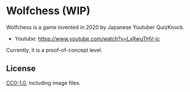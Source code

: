 # Wolfchess (WIP)

Wolfchess is a game invented in 2020 by Japanese Youtuber QuizKnock.

- Youtube: https://www.youtube.com/watch?v=LxRwuTHV-ic

Currently, it is a proof-of-concept level.

## License

[CC0-1.0](LICENSE.txt), including image files.
